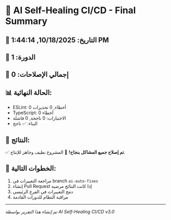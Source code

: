 # 🤖 AI Self-Healing CI/CD - Final Summary

## 📅 التاريخ: 10/18/2025, 1:44:14 PM
## 🔄 الدورة: 1
## 🔧 إجمالي الإصلاحات: 0

## 📊 الحالة النهائية:
- ESLint: 0 أخطاء, 0 تحذيرات
- TypeScript: 0 أخطاء
- الاختبارات: 0 ناجحة, 0 فاشلة
- البناء: ✅ ناجح

## 🎯 النتائج:
✅ **تم إصلاح جميع المشاكل بنجاح!**
🎉 المشروع نظيف وجاهز للإنتاج.

## 🔗 الخطوات التالية:
1. مراجعة التغييرات في branch `ai-auto-fixes`
2. إنشاء Pull Request إذا كانت النتائج مرضية
3. دمج التغييرات في الفرع الرئيسي
4. مراقبة النظام للدورات القادمة

---
*تم إنشاء هذا التقرير بواسطة AI Self-Healing CI/CD v3.0*
